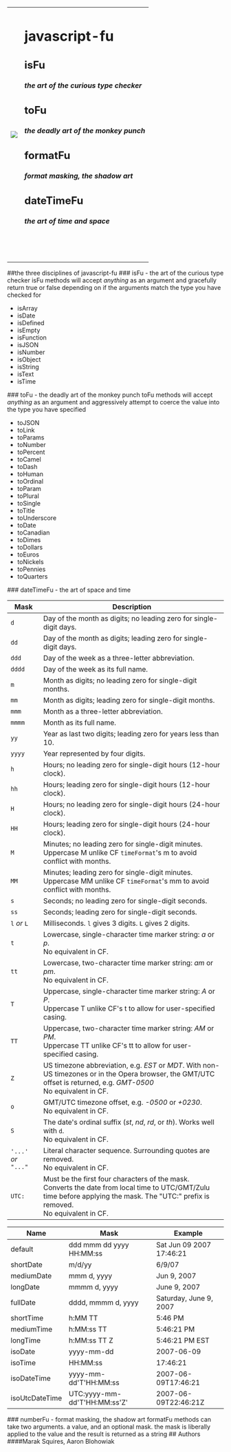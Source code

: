 <table>
  <tr>
    <td><img src = "http://imgur.com/32UFx.jpg" border = "0"></td>
    <td>
      <h1>javascript-fu</h1>
      <h2>isFu</h2>
      <h4><em>the art of the curious type checker</em></h3>   
      <h2>toFu</h2>
      <h4><em>the deadly art of the monkey punch</em></h3>   
      <h2>formatFu</h2>
      <h4><em>format masking, the shadow art</em></h3>   
      <h2>dateTimeFu</h2>
      <h4><em>the art of time and space</em></h3>   
      <br/>
      <br/>
      <br/>
    </td>
  </tr>
</table>
##the three disciplines of javascript-fu
### isFu - the art of the curious type checker
isFu methods will accept <em>anything</em> as an argument and gracefully return true or false depending on if the arguments match the type you have checked for
<ul><li>isArray</li><li>isDate</li><li>isDefined</li><li>isEmpty</li><li>isFunction</li><li>isJSON</li><li>isNumber</li><li>isObject</li><li>isString</li><li>isText</li><li>isTime</li></ul>
### toFu - the deadly art of the monkey punch
toFu methods will accept <em>anything</em> as an argument and aggressively attempt to coerce the value into the type you have specified 
<ul><li>toJSON</li><li>toLink</li><li>toParams</li><li>toNumber</li><li>toPercent</li><li>toCamel</li><li>toDash</li><li>toHuman</li><li>toOrdinal</li><li>toParam</li><li>toPlural</li><li>toSingle</li><li>toTitle</li><li>toUnderscore</li><li>toDate</li><li>toCanadian</li><li>toDimes</li><li>toDollars</li><li>toEuros</li><li>toNickels</li><li>toPennies</li><li>toQuarters</li></ul>
### dateTimeFu - the art of space and time
<table cellspacing="0" summary="Date Format mask metasequences">
	<thead>
		<tr>
			<th>Mask</th>
			<th>Description</th>
		</tr>
	</thead>
	<tbody>
		<tr>
			<td><code>d</code></td>
			<td>Day of the month as digits; no leading zero for single-digit days.</td>
		</tr>
		<tr class="altBg">
			<td><code>dd</code></td>
			<td>Day of the month as digits; leading zero for single-digit days.</td>
		</tr>
		<tr>
			<td><code>ddd</code></td>
			<td>Day of the week as a three-letter abbreviation.</td>
		</tr>
		<tr class="altBg">
			<td><code>dddd</code></td>
			<td>Day of the week as its full name.</td>
		</tr>
		<tr>
			<td><code>m</code></td>
			<td>Month as digits; no leading zero for single-digit months.</td>
		</tr>
		<tr class="altBg">
			<td><code>mm</code></td>
			<td>Month as digits; leading zero for single-digit months.</td>
		</tr>
		<tr>
			<td><code>mmm</code></td>
			<td>Month as a three-letter abbreviation.</td>
		</tr>
		<tr class="altBg">
			<td><code>mmmm</code></td>
			<td>Month as its full name.</td>
		</tr>
		<tr>
			<td><code>yy</code></td>
			<td>Year as last two digits; leading zero for years less than 10.</td>
		</tr>
		<tr class="altBg">
			<td><code>yyyy</code></td>
			<td>Year represented by four digits.</td>
		</tr>
		<tr>
			<td><code>h</code></td>
			<td>Hours; no leading zero for single-digit hours (12-hour clock).</td>
		</tr>
		<tr class="altBg">
			<td><code>hh</code></td>
			<td>Hours; leading zero for single-digit hours (12-hour clock).</td>
		</tr>
		<tr>
			<td><code>H</code></td>
			<td>Hours; no leading zero for single-digit hours (24-hour clock).</td>
		</tr>
		<tr class="altBg">
			<td><code>HH</code></td>
			<td>Hours; leading zero for single-digit hours (24-hour clock).</td>
		</tr>
		<tr>
			<td><code>M</code></td>
			<td>Minutes; no leading zero for single-digit minutes.<br>
				<span class="small">Uppercase M unlike CF <code>timeFormat</code>'s m to avoid conflict with months.</span></td>
		</tr>
		<tr class="altBg">
			<td><code>MM</code></td>
			<td>Minutes; leading zero for single-digit minutes.<br>
				<span class="small">Uppercase MM unlike CF <code>timeFormat</code>'s mm to avoid conflict with months.</span></td>
		</tr>
		<tr>
			<td><code>s</code></td>
			<td>Seconds; no leading zero for single-digit seconds.</td>
		</tr>
		<tr class="altBg">
			<td><code>ss</code></td>
			<td>Seconds; leading zero for single-digit seconds.</td>
		</tr>
		<tr>
			<td><code>l</code> <em>or</em> <code>L</code></td>
			<td>Milliseconds. <code>l</code> gives 3 digits. <code>L</code> gives 2 digits.</td>
		</tr>
		<tr class="altBg">
			<td><code>t</code></td>
			<td>Lowercase, single-character time marker string: <em>a</em> or <em>p</em>.<br>
				<span class="small">No equivalent in CF.</span></td>
		</tr>
		<tr>
			<td><code>tt</code></td>
			<td>Lowercase, two-character time marker string: <em>am</em> or <em>pm</em>.<br>
				<span class="small">No equivalent in CF.</span></td>
		</tr>
		<tr class="altBg">
			<td><code>T</code></td>
			<td>Uppercase, single-character time marker string: <em>A</em> or <em>P</em>.<br>
				<span class="small">Uppercase T unlike CF's t to allow for user-specified casing.</span></td>
		</tr>
		<tr>
			<td><code>TT</code></td>
			<td>Uppercase, two-character time marker string: <em>AM</em> or <em>PM</em>.<br>
				<span class="small">Uppercase TT unlike CF's tt to allow for user-specified casing.</span></td>
		</tr>
		<tr class="altBg">
			<td><code>Z</code></td>
			<td>US timezone abbreviation, e.g. <em>EST</em> or <em>MDT</em>. With non-US timezones or in the Opera browser, the GMT/UTC offset is returned, e.g. <em>GMT-0500</em><br>
				<span class="small">No equivalent in CF.</span></td>
		</tr>
		<tr>
			<td><code>o</code></td>
			<td>GMT/UTC timezone offset, e.g. <em>-0500</em> or <em>+0230</em>.<br>
				<span class="small">No equivalent in CF.</span></td>
		</tr>
		<tr class="altBg">
			<td><code>S</code></td>
			<td>The date's ordinal suffix (<em>st</em>, <em>nd</em>, <em>rd</em>, or <em>th</em>). Works well with <code>d</code>.<br>
				<span class="small">No equivalent in CF.</span></td>
		</tr>
		<tr>
			<td><code>'...'</code> <em>or</em> <code>"..."</code></td>
			<td>Literal character sequence. Surrounding quotes are removed.<br>
				<span class="small">No equivalent in CF.</span></td>
		</tr>
		<tr class="altBg">
			<td><code>UTC:</code></td>
			<td>Must be the first four characters of the mask. Converts the date from local time to UTC/GMT/Zulu time before applying the mask. The "UTC:" prefix is removed.<br>
				<span class="small">No equivalent in CF.</span></td>
		</tr>
	</tbody>
</table>


<table cellspacing="0" summary="Date Format named masks">
	<thead>
		<tr>
			<th>Name</th>
			<th>Mask</th>
			<th>Example</th>
		</tr>
	</thead>
	<tbody>
		<tr>
			<td>default</td>
			<td>ddd mmm dd yyyy HH:MM:ss</td>
			<td>Sat Jun 09 2007 17:46:21</td>
		</tr>
		<tr class="altBg">
			<td>shortDate</td>
			<td>m/d/yy</td>
			<td>6/9/07</td>
		</tr>
		<tr>
			<td>mediumDate</td>
			<td>mmm d, yyyy</td>
			<td>Jun 9, 2007</td>
		</tr>
		<tr class="altBg">
			<td>longDate</td>
			<td>mmmm d, yyyy</td>
			<td>June 9, 2007</td>
		</tr>
		<tr>
			<td>fullDate</td>
			<td>dddd, mmmm d, yyyy</td>
			<td>Saturday, June 9, 2007</td>
		</tr>
		<tr class="altBg">
			<td>shortTime</td>
			<td>h:MM TT</td>
			<td>5:46 PM</td>
		</tr>
		<tr>
			<td>mediumTime</td>
			<td>h:MM:ss TT</td>
			<td>5:46:21 PM</td>
		</tr>
		<tr class="altBg">
			<td>longTime</td>
			<td>h:MM:ss TT Z</td>
			<td>5:46:21 PM EST</td>
		</tr>
		<tr>
			<td>isoDate</td>
			<td>yyyy-mm-dd</td>
			<td>2007-06-09</td>
		</tr>
		<tr class="altBg">
			<td>isoTime</td>
			<td>HH:MM:ss</td>
			<td>17:46:21</td>
		</tr>
		<tr>
			<td>isoDateTime</td>
			<td>yyyy-mm-dd'T'HH:MM:ss</td>
			<td>2007-06-09T17:46:21</td>
		</tr>
		<tr class="altBg">
			<td>isoUtcDateTime</td>
			<td>UTC:yyyy-mm-dd'T'HH:MM:ss'Z'</td>
			<td>2007-06-09T22:46:21Z</td>
		</tr>
	</tbody>
</table>
### numberFu - format masking, the shadow art
formatFu methods can take two arguments. a value, and an optional mask. the mask is liberally applied to the value and the result is returned as a string
## Authors
####Marak Squires, Aaron Blohowiak